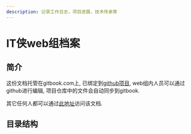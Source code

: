 ```yaml
---
description: 记录工作日志，项目进展，技术传承等
---
```


# IT侠web组档案

## 简介

这份文档托管在gitbook.com上, 已绑定到[github项目](https://github.com/NJU-itxia/itxia-web-doc), web组内人员可以通过github进行编辑, 项目仓库中的文件会自动同步到gitbook.

其它任何人都可以通过[此地址](https://itxia-web-doc.gitbook.io/it-web-2019/)访问该文档.

## 目录结构



